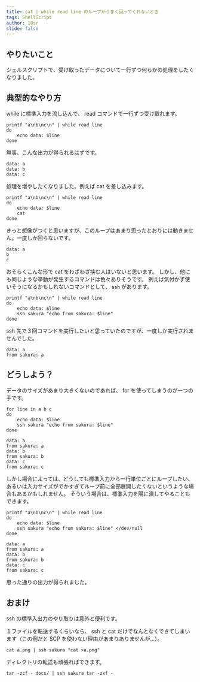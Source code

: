 ```yaml
---
title: cat | while read line のループがうまく回ってくれないとき
tags: ShellScript
author: 10sr
slide: false
---
```

やりたいこと
--------


シェルスクリプトで、受け取ったデータについて一行ずつ何らかの処理をしたくなりました。


典型的なやり方
----------

while に標準入力を流し込んで、 read コマンドで一行ずつ受け取れます。

```shell:スクリプト１
printf "a\nb\nc\n" | while read line
do
    echo data: $line
done
```

無事、こんな出力が得られるはずです。

```text:出力１
data: a
data: b
data: c
```

処理を増やしたくなりました。例えば cat を差し込みます。

```shell:スクリプト２
printf "a\nb\nc\n" | while read line
do
    echo data: $line
    cat
done
```

きっと想像がつくと思いますが、このループはあまり思ったとおりには動きません。一度しか回らないです。

```:出力２
data: a
b
c
```

おそらくこんな形で cat をわざわざ挟む人はいないと思います。
しかし、他にも同じような挙動が発生するコマンドは色々ありそうです。
例えば気付かず使いそうになるかもしれないコマンドとして、 **`ssh`** があります。

```shell:スクリプト３
printf "a\nb\nc\n" | while read line
do
    echo data: $line
    ssh sakura "echo from sakura: $line"
done
```

ssh 先で３回コマンドを実行したいと思っていたのですが、一度しか実行されませんでした。

```:出力３
data: a
from sakura: a
```


どうしよう？
--------

データのサイズがあまり大きくないのであれば、 for を使ってしまうのが一つの手です。

```shell:スクリプト４
for line in a b c
do
    echo data: $line
    ssh sakura "echo from sakura: $line"
done
```

```:出力４
data: a
from sakura: a
data: b
from sakura: b
data: c
from sakura: c
```

しかし場合によっては、どうしても標準入力から一行単位ごとにループしたい、あるいは入力サイズがでかすぎてループ前に全部展開したくないというような場合もあるかもしれません。
そういう場合は、標準入力を陽に潰してやることもできます。

```shell:スクリプト５
printf "a\nb\nc\n" | while read line
do
    echo data: $line
    ssh sakura "echo from sakura: $line" </dev/null
done
```

```:出力５
data: a
from sakura: a
data: b
from sakura: b
data: c
from sakura: c
```

思った通りの出力が得られました。


おまけ
----

ssh の標準入出力のやり取りは意外と便利です。

１ファイルを転送するくらいなら、 ssh と cat だけでなんとなくできてしまいます（この例だと SCP を使わない理由があまりありませんが…）。

```shell
cat a.png | ssh sakura "cat >a.png"
```


ディレクトリの転送も頑張ればできます。

```shell
tar -zcf - docs/ | ssh sakura tar -zxf -
```

